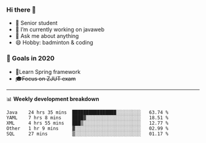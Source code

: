 

### Hi there 🐏

- 🌱 Senior student
- 🔭 I’m currently working on javaweb
- 💬 Ask me about anything
- 😄 Hobby: badminton & coding

### 🚀 Goals in 2020
+ 🍃Learn Spring framework
+ ~~🎓Focus on ZJUT exam~~
-------

📊 **Weekly development breakdown**
<!--START_SECTION:waka-->
```text
Java    24 hrs 35 mins  ████████████████░░░░░░░░░   63.74 % 
YAML    7 hrs 8 mins    ████▓░░░░░░░░░░░░░░░░░░░░   18.51 % 
XML     4 hrs 55 mins   ███▒░░░░░░░░░░░░░░░░░░░░░   12.77 % 
Other   1 hr 9 mins     ▓░░░░░░░░░░░░░░░░░░░░░░░░   02.99 % 
SQL     27 mins         ▒░░░░░░░░░░░░░░░░░░░░░░░░   01.17 % 
```
<!--END_SECTION:waka-->

